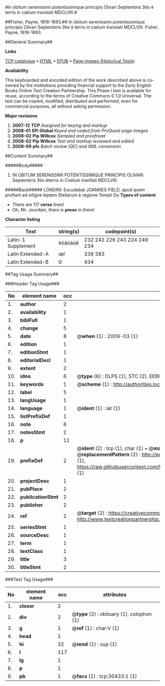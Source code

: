 #In obitum serenissimi potentissimique principis Olivari Septembris 3tio è terris in cœlum translati MDCLVIII.#

##Fisher, Payne, 1616-1693.##
In obitum serenissimi potentissimique principis Olivari Septembris 3tio è terris in cœlum translati MDCLVIII.
Fisher, Payne, 1616-1693.

##General Summary##

**Links**

[TCP catalogue](http://www.ota.ox.ac.uk/tcp/)  • 
[HTML](http://tei.it.ox.ac.uk/tcp/Texts-HTML/free/A39/A39541.html)  • 
[EPUB](http://tei.it.ox.ac.uk/tcp/Texts-EPUB/free/A39/A39541.epub) • 
[Page images (Historical Texts)](https://data.historicaltexts.jisc.ac.uk/view?pubId=eebo-99826041e&pageId=eebo-99826041e-30433-1)

**Availability**

This keyboarded and encoded edition of the
	       work described above is co-owned by the institutions
	       providing financial support to the Early English Books
	       Online Text Creation Partnership. This Phase I text is
	       available for reuse, according to the terms of Creative
	       Commons 0 1.0 Universal. The text can be copied,
	       modified, distributed and performed, even for
	       commercial purposes, all without asking permission.

**Major revisions**

1. __2007-12__ __TCP__ *Assigned for keying and markup*
1. __2008-01__ __SPi Global__ *Keyed and coded from ProQuest page images*
1. __2008-02__ __Pip Willcox__ *Sampled and proofread*
1. __2008-02__ __Pip Willcox__ *Text and markup reviewed and edited*
1. __2008-09__ __pfs__ *Batch review (QC) and XML conversion*

##Content Summary##

#####Body#####

1. IN OBITUM SERENISSIMI POTENTISSIMIQUE PRINCIPIS OLIVARI Septembris 3tio èterris in Coelum tranſlati MDCLVIII.

#####Back#####
LONDINI: Excudebat JOANNES FIELD, apud quem proſtant ad inſigne ſeptem Stellarum è regione Templi Du
**Types of content**

  * There are 117 **verse** lines!
  * Oh, Mr. Jourdain, there is **prose** in there!

**Character listing**


|Text|string(s)|codepoint(s)|
|---|---|---|
|Latin-1 Supplement|èòâóàùê|232 242 226 243 224 249 234|
|Latin Extended-A|œſ|339 383|
|Latin Extended-B|Ʋ|434|

##Tag Usage Summary##

###Header Tag Usage###

|No|element name|occ|attributes|
|---|---|---|---|
|1.|__author__|2||
|2.|__availability__|1||
|3.|__biblFull__|1||
|4.|__change__|5||
|5.|__date__|8| @__when__ (1) : 2009-03 (1)|
|6.|__edition__|1||
|7.|__editionStmt__|1||
|8.|__editorialDecl__|1||
|9.|__extent__|2||
|10.|__idno__|6| @__type__ (6) : DLPS (1), STC (2), EEBO-CITATION (1), PROQUEST (1), VID (1)|
|11.|__keywords__|1| @__scheme__ (1) : http://authorities.loc.gov/ (1)|
|12.|__label__|5||
|13.|__langUsage__|1||
|14.|__language__|1| @__ident__ (1) : lat (1)|
|15.|__listPrefixDef__|1||
|16.|__note__|6||
|17.|__notesStmt__|2||
|18.|__p__|11||
|19.|__prefixDef__|2| @__ident__ (2) : tcp (1), char (1)  •  @__matchPattern__ (2) : ([0-9\-]+):([0-9IVX]+) (1), (.+) (1)  •  @__replacementPattern__ (2) : http://eebo.chadwyck.com/downloadtiff?vid=$1&page=$2 (1), https://raw.githubusercontent.com/textcreationpartnership/Texts/master/tcpchars.xml#$1 (1)|
|20.|__projectDesc__|1||
|21.|__pubPlace__|2||
|22.|__publicationStmt__|2||
|23.|__publisher__|2||
|24.|__ref__|2| @__target__ (2) : https://creativecommons.org/publicdomain/zero/1.0/ (1), http://www.textcreationpartnership.org/docs/. (1)|
|25.|__seriesStmt__|1||
|26.|__sourceDesc__|1||
|27.|__term__|1||
|28.|__textClass__|1||
|29.|__title__|3||
|30.|__titleStmt__|2||


###Text Tag Usage###

|No|element name|occ|attributes|
|---|---|---|---|
|1.|__closer__|2||
|2.|__div__|2| @__type__ (2) : obituary (1), colophon (1)|
|3.|__g__|1| @__ref__ (1) : char:V (1)|
|4.|__head__|1||
|5.|__hi__|32| @__rend__ (1) : sup (1)|
|6.|__l__|117||
|7.|__lg__|1||
|8.|__p__|1||
|9.|__pb__|1| @__facs__ (1) : tcp:30433:1 (1)|
